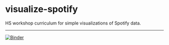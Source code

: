visualize-spotify
==============================

HS workshop curriculum for simple visualizations of Spotify data.

--------

[![Binder](https://mybinder.org/badge_logo.svg)](https://mybinder.org/v2/gh/tiffanychu90/visualize-spotify/binder)


